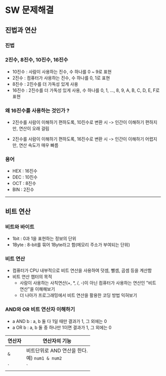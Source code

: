 # SW 문제해결
## 진법과 연산
### 진법
### 2진수, 8진수, 10진수, 16진수
- 10진수 : 사람이 사용하는 진수, 수 하나를 0 ~ 9로 표현
- 2진수 : 컴퓨터가 사용하는 진수, 수 하나를 0, 1로 표현
- 8진수 : 2진수를 더 가독성 있게 사용
- 16진수 : 2진수를 더 가독성 있게 사용, 수 하나를 0, 1, ..., 8, 9, A, B, C, D, E, F로 표현

### 왜 16진수를 사용하는 것인가 ? 
- 2진수를 사람이 이해하기 편하도록, 10진수로 변환 시 
  -> 인간이 이해하기 편하지만, 연산이 오래 걸림

- 2진수를 사람이 이해하기 편하도록, 16진수로 변환 시 
  -> 인간이 이해하기 어렵지만, 연산 속도가 매우 빠름

### 용어
- HEX : 16진수
- DEC : 10진수 
- OCT : 8진수 
- BIN : 2진수 

---

## 비트 연산
### 비트와 바이트
- 1bit : 0과 1을 표현하는 정보의 단위
- 1Byte : 8-bit를 묶어 1Byte라고 함(메모리 주소가 부여되는 단위)

### 비트 연산
- 컴퓨터가 CPU 내부적으로 비트 연산을 사용하여 덧셈, 뺄셈, 곱셈 등을 계산함
- 비트 연산 챕터의 목적
  - 사람이 사용하는 사칙연산(+, *, /, -)이 아닌 컴퓨터가 사용하는 연산인 "비트 연산"을 이해해보기
  - 더 나아가 프로그래밍에서 비트 연산을 활용한 코딩 방법 익혀보기

### AND와 OR 비트 연산자 이해하기
- a AND b : a, b 둘 다 1일 때만 결과가 1, 그 외에는 0
- a OR b : a, b 둘 중 하나만 1이면 결과가 1, 그 외에는 0

| 연산자 | 연산자의 기능 |
|--------|----------------|
| `&`    | 비트단위로 AND 연산을 한다.<br>예) `num1 & num2` |
| `|`    | 비트단위로 OR 연산을 한다.<br>예) `num1 | num2` |


